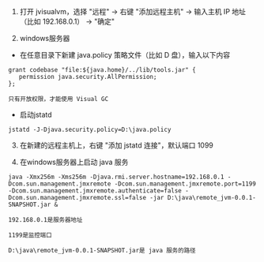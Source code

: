 1. 打开 jvisualvm，选择 "远程" -> 右键 "添加远程主机" -> 输入主机 IP 地址（比如 192.168.0.1） -> "确定"

2. windows服务器
-  在任意目录下新建 java.policy 策略文件（比如 D 盘），输入以下内容

```
grant codebase "file:${java.home}/../lib/tools.jar" {
   permission java.security.AllPermission;
};
```

```
只有开放权限，才能使用 Visual GC
```

- 启动jstatd

```
jstatd -J-Djava.security.policy=D:\java.policy
```

3. 在新建的远程主机上，右键 "添加 jstatd 连接"，默认端口 1099

4. 在windows服务器上启动 java 服务

```
java -Xmx256m -Xms256m -Djava.rmi.server.hostname=192.168.0.1 -Dcom.sun.management.jmxremote -Dcom.sun.management.jmxremote.port=1199 -Dcom.sun.management.jmxremote.authenticate=false -Dcom.sun.management.jmxremote.ssl=false -jar D:\java\remote_jvm-0.0.1-SNAPSHOT.jar &
```

```
192.168.0.1是服务器地址

1199是监控端口

D:\java\remote_jvm-0.0.1-SNAPSHOT.jar是 java 服务的路径
```

